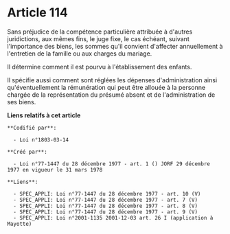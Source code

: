 # Article 114

Sans préjudice de la compétence particulière attribuée à d'autres juridictions, aux mêmes fins, le juge fixe, le cas échéant,
suivant l'importance des biens, les sommes qu'il convient d'affecter annuellement à l'entretien de la famille ou aux charges
du mariage.

Il détermine comment il est pourvu à l'établissement des enfants.

Il spécifie aussi comment sont réglées les dépenses d'administration ainsi qu'éventuellement la rémunération qui peut être
allouée à la personne chargée de la représentation du présumé absent et de l'administration de ses biens.

**Liens relatifs à cet article**

	**Codifié par**:

	  - Loi n°1803-03-14

	**Créé par**:

	  - Loi n°77-1447 du 28 décembre 1977 - art. 1 () JORF 29 décembre 1977 en vigueur le 31 mars 1978

	**Liens**:

	  - SPEC_APPLI: Loi n°77-1447 du 28 décembre 1977 - art. 10 (V)
	  - SPEC_APPLI: Loi n°77-1447 du 28 décembre 1977 - art. 7 (V)
	  - SPEC_APPLI: Loi n°77-1447 du 28 décembre 1977 - art. 8 (V)
	  - SPEC_APPLI: Loi n°77-1447 du 28 décembre 1977 - art. 9 (V)
	  - SPEC_APPLI: Loi n°2001-1135 2001-12-03 art. 26 I (application à Mayotte)
